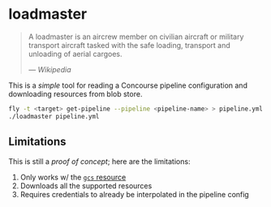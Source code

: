 # loadmaster

> A loadmaster is an aircrew member on civilian aircraft or military transport aircraft tasked with the safe loading, transport and unloading of aerial cargoes.
>
> &mdash; <cite>Wikipedia</cite>

This is a _simple_ tool for reading a Concourse pipeline configuration and downloading resources from blob store.

```sh
fly -t <target> get-pipeline --pipeline <pipeline-name> > pipeline.yml
./loadmaster pipeline.yml
```

## Limitations

This is still a _proof of concept_; here are the limitations:

1. Only works w/ the [`gcs` resource](https://github.com/frodenas/gcs-resource)
2. Downloads all the supported resources
3. Requires credentials to already be interpolated in the pipeline config
